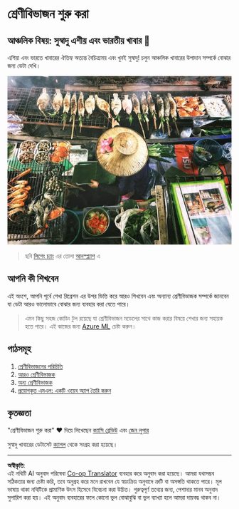 <!--
CO_OP_TRANSLATOR_METADATA:
{
  "original_hash": "74e809ffd1e613a1058bbc3e9600859e",
  "translation_date": "2025-08-29T21:39:36+00:00",
  "source_file": "4-Classification/README.md",
  "language_code": "bn"
}
-->
# শ্রেণীবিভাজন শুরু করা

## আঞ্চলিক বিষয়: সুস্বাদু এশীয় এবং ভারতীয় খাবার 🍜

এশিয়া এবং ভারতে খাবারের ঐতিহ্য অত্যন্ত বৈচিত্র্যময় এবং খুবই সুস্বাদু! চলুন আঞ্চলিক খাবারের উপাদান সম্পর্কে বোঝার জন্য ডেটা দেখি।

![থাই খাবার বিক্রেতা](../../../translated_images/thai-food.c47a7a7f9f05c21892a1f9dc7bf30669e6d18dfda420c5c7ebb4153f6a304edd.bn.jpg)
> ছবি <a href="https://unsplash.com/@changlisheng?utm_source=unsplash&utm_medium=referral&utm_content=creditCopyText">লিশেং চ্যাং</a> এর তোলা <a href="https://unsplash.com/s/photos/asian-food?utm_source=unsplash&utm_medium=referral&utm_content=creditCopyText">আনস্প্ল্যাশ</a> এ
  
## আপনি কী শিখবেন

এই অংশে, আপনি পূর্বে শেখা রিগ্রেশন এর উপর ভিত্তি করে আরও শিখবেন এবং অন্যান্য শ্রেণীবিভাজক সম্পর্কে জানবেন যা ডেটা আরও ভালোভাবে বোঝার জন্য ব্যবহার করা যেতে পারে।

> এমন কিছু সহজ কোডিং টুল রয়েছে যা শ্রেণীবিভাজন মডেলের সাথে কাজ করার বিষয়ে শেখার জন্য সহায়ক হতে পারে। এই কাজের জন্য [Azure ML](https://docs.microsoft.com/learn/modules/create-classification-model-azure-machine-learning-designer/?WT.mc_id=academic-77952-leestott) চেষ্টা করুন।

## পাঠসমূহ

1. [শ্রেণীবিভাজনের পরিচিতি](1-Introduction/README.md)
2. [আরও শ্রেণীবিভাজক](2-Classifiers-1/README.md)
3. [অন্য শ্রেণীবিভাজক](3-Classifiers-2/README.md)
4. [প্রয়োগকৃত এমএল: একটি ওয়েব অ্যাপ তৈরি করুন](4-Applied/README.md)

## কৃতজ্ঞতা

"শ্রেণীবিভাজন শুরু করা" ♥️ দিয়ে লিখেছেন [ক্যাসি ব্রেভিউ](https://www.twitter.com/cassiebreviu) এবং [জেন লুপার](https://www.twitter.com/jenlooper)

সুস্বাদু খাবারের ডেটাসেট [ক্যাগল](https://www.kaggle.com/hoandan/asian-and-indian-cuisines) থেকে সংগ্রহ করা হয়েছে।

---

**অস্বীকৃতি**:  
এই নথিটি AI অনুবাদ পরিষেবা [Co-op Translator](https://github.com/Azure/co-op-translator) ব্যবহার করে অনুবাদ করা হয়েছে। আমরা যথাসম্ভব সঠিকতার জন্য চেষ্টা করি, তবে অনুগ্রহ করে মনে রাখবেন যে স্বয়ংক্রিয় অনুবাদে ত্রুটি বা অসঙ্গতি থাকতে পারে। মূল ভাষায় থাকা নথিটিকে প্রামাণিক উৎস হিসেবে বিবেচনা করা উচিত। গুরুত্বপূর্ণ তথ্যের জন্য, পেশাদার মানব অনুবাদ সুপারিশ করা হয়। এই অনুবাদ ব্যবহারের ফলে কোনো ভুল বোঝাবুঝি বা ভুল ব্যাখ্যা হলে আমরা দায়বদ্ধ থাকব না।